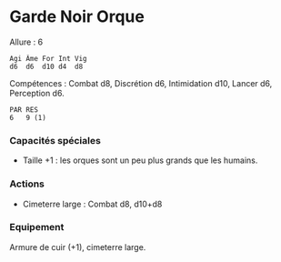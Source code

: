 
# Garde Noir Orque

Allure : 6

	Agi	Âme	For	Int	Vig
	d6	d6	d10	d4	d8

Compétences : Combat d8, Discrétion d6, Intimidation d10, Lancer d6, Perception d6.

	PAR	RES
	6	9 (1)

### Capacités spéciales
- Taille +1 : les orques sont un peu plus grands que les humains.

### Actions
- Cimeterre large : Combat d8, d10+d8

### Equipement
Armure de cuir (+1), cimeterre large.

